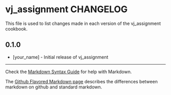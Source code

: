 # vj_assignment CHANGELOG

This file is used to list changes made in each version of the vj_assignment cookbook.

## 0.1.0
- [your_name] - Initial release of vj_assignment

- - -
Check the [Markdown Syntax Guide](http://daringfireball.net/projects/markdown/syntax) for help with Markdown.

The [Github Flavored Markdown page](http://github.github.com/github-flavored-markdown/) describes the differences between markdown on github and standard markdown.
